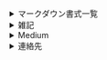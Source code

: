 <details><summary>マークダウン書式一覧</summary>
  https://officeokano.github.io/markdown-syntax-ja/markdown-syntax-ja.html
</details>
<details><summary>雑記</summary>
  https://officeokano.github.io/miscellaneous/
</details>
<details><summary>Medium</summary>
  https://medium.com/okano
</details>
<details><summary>連絡先</summary>
  https://github.com/officeokano<br />
  https://www.t.me/xitoc1<br />
  https://social.vivaldi.net/@okano<br/>
  https://twitter.com/messages/compose?recipient_id=10862<br />
  https://opensea.io/0x0d_550C<br />
</details>
<!---
officeokano/officeokano is a ✨ special ✨ repository because its `README.md` (this file) appears on your GitHub profile.
You can click the Preview link to take a look at your changes.
--->
